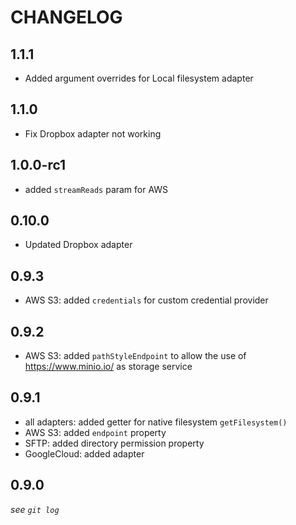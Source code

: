 # CHANGELOG



## 1.1.1

- Added argument overrides for Local filesystem adapter

## 1.1.0

- Fix Dropbox adapter not working

## 1.0.0-rc1

- added `streamReads` param for AWS

## 0.10.0

- Updated Dropbox adapter

## 0.9.3

- AWS S3: added `credentials` for custom credential provider

## 0.9.2

- AWS S3: added `pathStyleEndpoint` to allow the use of https://www.minio.io/ as storage service

## 0.9.1

- all adapters: added getter for native filesystem `getFilesystem()`
- AWS S3: added `endpoint` property
- SFTP: added directory permission property
- GoogleCloud: added adapter

## 0.9.0

*see `git log`*
